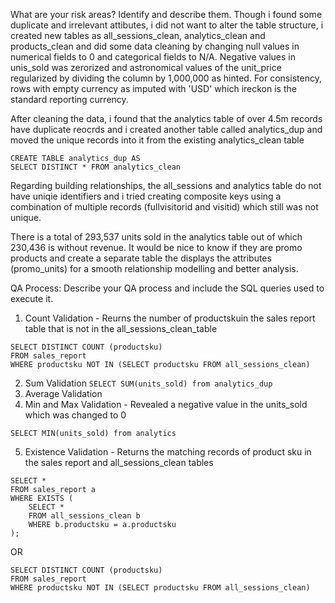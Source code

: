 What are your risk areas? Identify and describe them.
Though i found some duplicate and irrelevant attibutes, i did not want to alter the table structure, i created new tables as all_sessions_clean, analytics_clean and products_clean and did some data cleaning by changing null values in numerical fields to 0 and categorical fields to N/A. 
Negative values in unis_sold was zerorized and astronomical values of the unit_price regularized by dividing the column by 1,000,000 as hinted.
For consistency, rows with empty currency as imputed with 'USD' which ireckon is the standard reporting currency.

After cleaning the data, i found that the analytics table of over 4.5m records have duplicate reocrds and i created another table called analytics_dup and moved the unique records into it from the existing analytics_clean table
```
CREATE TABLE analytics_dup AS 
SELECT DISTINCT * FROM analytics_clean
```
Regarding building relationships, the all_sessions and analytics table do not have uniqie identifiers and i tried creating composite keys using a combination of multiple records (fullvisitorid and visitid)  which still was not unique.

There is a total of 293,537 units sold in the analytics table out of which 230,436 is without revenue. It would be nice to know if they are promo products and create a separate table the displays the attributes (promo_units) for a smooth relationship modelling and better analysis.


QA Process:
Describe your QA process and include the SQL queries used to execute it.

1. Count Validation - Reurns the number of productskuin the sales report table that is not in the all_sessions_clean_table
```
SELECT DISTINCT COUNT (productsku) 
FROM sales_report
WHERE productsku NOT IN (SELECT productsku FROM all_sessions_clean)
```
2. Sum Validation 
```SELECT SUM(units_sold) from analytics_dup```
3. Average Validation
4. Min and Max Validation - Revealed a negative value in the units_sold which was changed to 0
```
SELECT MIN(units_sold) from analytics
```
5. Existence Validation - Returns the matching records of product sku in the sales report and all_sessions_clean tables
```
SELECT *
FROM sales_report a 
WHERE EXISTS (
    SELECT *
    FROM all_sessions_clean b
    WHERE b.productsku = a.productsku
);
```
OR
```
SELECT DISTINCT COUNT (productsku) 
FROM sales_report
WHERE productsku NOT IN (SELECT productsku FROM all_sessions_clean)
```


